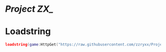 # ***Project ZX_***

# Loadstring

```lua
loadstring(game:HttpGet("https://raw.githubusercontent.com/zzryxx/Project-ZX/refs/heads/main/ProjectZX.luau"))()
```
